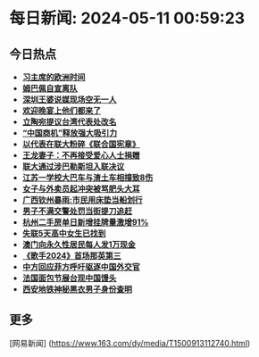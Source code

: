 
# 每日新闻: 2024-05-11 00:59:23
## 今日热点

- **[习主席的欧洲时间](https://www.163.com/search?keyword=%E4%B9%A0%E4%B8%BB%E5%B8%AD%E7%9A%84%E6%AC%A7%E6%B4%B2%E6%97%B6%E9%97%B4)**
- **[姆巴佩自宣离队](https://www.163.com/search?keyword=%E5%A7%86%E5%B7%B4%E4%BD%A9%E8%87%AA%E5%AE%A3%E7%A6%BB%E9%98%9F)**
- **[深圳王婆说媒现场空无一人](https://www.163.com/search?keyword=%E6%B7%B1%E5%9C%B3%E7%8E%8B%E5%A9%86%E8%AF%B4%E5%AA%92%E7%8E%B0%E5%9C%BA%E7%A9%BA%E6%97%A0%E4%B8%80%E4%BA%BA)**
- **[欢迎晚宴上他们都来了](https://www.163.com/search?keyword=%E6%AC%A2%E8%BF%8E%E6%99%9A%E5%AE%B4%E4%B8%8A%E4%BB%96%E4%BB%AC%E9%83%BD%E6%9D%A5%E4%BA%86)**
- **[立陶宛提议台湾代表处改名](https://www.163.com/search?keyword=%E7%AB%8B%E9%99%B6%E5%AE%9B%E6%8F%90%E8%AE%AE%E5%8F%B0%E6%B9%BE%E4%BB%A3%E8%A1%A8%E5%A4%84%E6%94%B9%E5%90%8D)**
- **[“中国商机”释放强大吸引力](https://www.163.com/search?keyword=%E2%80%9C%E4%B8%AD%E5%9B%BD%E5%95%86%E6%9C%BA%E2%80%9D%E9%87%8A%E6%94%BE%E5%BC%BA%E5%A4%A7%E5%90%B8%E5%BC%95%E5%8A%9B)**
- **[以代表在联大粉碎《联合国宪章》](https://www.163.com/search?keyword=%E4%BB%A5%E4%BB%A3%E8%A1%A8%E5%9C%A8%E8%81%94%E5%A4%A7%E7%B2%89%E7%A2%8E%E3%80%8A%E8%81%94%E5%90%88%E5%9B%BD%E5%AE%AA%E7%AB%A0%E3%80%8B)**
- **[王龙妻子：不再接受爱心人士捐赠](https://www.163.com/search?keyword=%E7%8E%8B%E9%BE%99%E5%A6%BB%E5%AD%90%EF%BC%9A%E4%B8%8D%E5%86%8D%E6%8E%A5%E5%8F%97%E7%88%B1%E5%BF%83%E4%BA%BA%E5%A3%AB%E6%8D%90%E8%B5%A0)**
- **[联大通过涉巴勒斯坦入联决议](https://www.163.com/search?keyword=%E8%81%94%E5%A4%A7%E9%80%9A%E8%BF%87%E6%B6%89%E5%B7%B4%E5%8B%92%E6%96%AF%E5%9D%A6%E5%85%A5%E8%81%94%E5%86%B3%E8%AE%AE)**
- **[江苏一学校大巴车与渣土车相撞致8伤](https://www.163.com/search?keyword=%E6%B1%9F%E8%8B%8F%E4%B8%80%E5%AD%A6%E6%A0%A1%E5%A4%A7%E5%B7%B4%E8%BD%A6%E4%B8%8E%E6%B8%A3%E5%9C%9F%E8%BD%A6%E7%9B%B8%E6%92%9E%E8%87%B48%E4%BC%A4)**
- **[女子与外卖员起冲突被骂肥头大耳](https://www.163.com/search?keyword=%E5%A5%B3%E5%AD%90%E4%B8%8E%E5%A4%96%E5%8D%96%E5%91%98%E8%B5%B7%E5%86%B2%E7%AA%81%E8%A2%AB%E9%AA%82%E8%82%A5%E5%A4%B4%E5%A4%A7%E8%80%B3)**
- **[广西钦州暴雨:市民用床垫当船划行](https://www.163.com/search?keyword=%E5%B9%BF%E8%A5%BF%E9%92%A6%E5%B7%9E%E6%9A%B4%E9%9B%A8+%E5%B8%82%E6%B0%91%E7%94%A8%E5%BA%8A%E5%9E%AB%E5%BD%93%E8%88%B9%E5%88%92%E8%A1%8C)**
- **[男子不满交警处罚当街提刀追赶](https://www.163.com/search?keyword=%E7%94%B7%E5%AD%90%E4%B8%8D%E6%BB%A1%E4%BA%A4%E8%AD%A6%E5%A4%84%E7%BD%9A%E5%BD%93%E8%A1%97%E6%8F%90%E5%88%80%E8%BF%BD%E8%B5%B6)**
- **[杭州二手房单日新增挂牌量激增91%](https://www.163.com/search?keyword=%E6%9D%AD%E5%B7%9E%E4%BA%8C%E6%89%8B%E6%88%BF%E5%8D%95%E6%97%A5%E6%96%B0%E5%A2%9E%E6%8C%82%E7%89%8C%E9%87%8F%E6%BF%80%E5%A2%9E91%25)**
- **[失联5天高中女生已找到](https://www.163.com/search?keyword=%E5%A4%B1%E8%81%945%E5%A4%A9%E9%AB%98%E4%B8%AD%E5%A5%B3%E7%94%9F%E5%B7%B2%E6%89%BE%E5%88%B0)**
- **[澳门向永久性居民每人发1万现金](https://www.163.com/search?keyword=%E6%BE%B3%E9%97%A8%E5%90%91%E6%B0%B8%E4%B9%85%E6%80%A7%E5%B1%85%E6%B0%91%E6%AF%8F%E4%BA%BA%E5%8F%911%E4%B8%87%E7%8E%B0%E9%87%91)**
- **[《歌手2024》首场那英第三](https://www.163.com/search?keyword=%E3%80%8A%E6%AD%8C%E6%89%8B2024%E3%80%8B%E9%A6%96%E5%9C%BA%E9%82%A3%E8%8B%B1%E7%AC%AC%E4%B8%89)**
- **[中方回应菲方呼吁驱逐中国外交官](https://www.163.com/search?keyword=%E4%B8%AD%E6%96%B9%E5%9B%9E%E5%BA%94%E8%8F%B2%E6%96%B9%E5%91%BC%E5%90%81%E9%A9%B1%E9%80%90%E4%B8%AD%E5%9B%BD%E5%A4%96%E4%BA%A4%E5%AE%98)**
- **[法国面包节展台现中国馒头](https://www.163.com/search?keyword=%E6%B3%95%E5%9B%BD%E9%9D%A2%E5%8C%85%E8%8A%82%E5%B1%95%E5%8F%B0%E7%8E%B0%E4%B8%AD%E5%9B%BD%E9%A6%92%E5%A4%B4)**
- **[西安地铁神秘黑衣男子身份查明](https://www.163.com/search?keyword=%E8%A5%BF%E5%AE%89%E5%9C%B0%E9%93%81%E7%A5%9E%E7%A7%98%E9%BB%91%E8%A1%A3%E7%94%B7%E5%AD%90%E8%BA%AB%E4%BB%BD%E6%9F%A5%E6%98%8E)**

## 更多
[网易新闻] (https://www.163.com/dy/media/T1500913112740.html)

